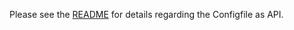 Please see the [README](https://android.googlesource.com/platform/system/tools/xsdc/+/refs/heads/master/README.md) for details regarding the Configfile as API.
